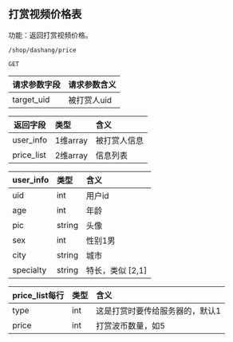 ## 打赏视频价格表

功能：返回打赏视频价格。
~~~
/shop/dashang/price
~~~
~~~
GET
~~~

| 请求参数字段        | 请求参数含义  |
| -------- |:------|
|target_uid | 被打赏人uid  |


| 返回字段        | 类型 |含义  |
| -------- |:------|:------|
| user_info | 1维array  | 被打赏人信息  |
| price_list | 2维array | 信息列表 |


| user_info        | 类型 |含义  |
| -------- |:------|:------|
| uid | int   | 用户id  |
| age | int   | 年龄 |
| pic | string   | 头像|
| sex | int   | 性别1男 |
| city | string   | 城市 |
| specialty | string   | 特长，类似 [2,1] |



| price_list每行    | 类型 |含义  |
| -------- |:------|:------|
| type       | int  | 这是打赏时要传给服务器的，默认1  |
| price      | int | 打赏波币数量，如5|




